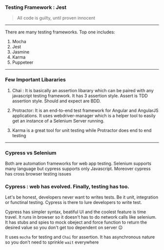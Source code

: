 ### Testing Framework : Jest

> All code is guilty, until proven innocent

---

There are many testing frameworks. Top one includes:
1. Mocha
1. Jest 
1. Jasmine 
1. Karma
1. Puppeteer


---
### Few Important Libararies
1. Chai : It is basically an assertion libarary which can be paired with any javascript testing framework. It has 
3 assertion style. Assert is TDD assertion style. Should and expect are BDD.

1. Protractor: It is an end-to-end test framework for Angular and AngularJS applications. It uses webdriver-manager which is a helper tool to easily get an instance of a Selenium Server running.

1. Karma is a great tool for unit testing while Protractor does end to end testing




---
### Cypress vs Selenium
Both are automation frameworks for web app testing. Selenium supports many language but cypress supports only Javascript. Moreover cypress has cross browser testing issues


### Cypress : web has evolved. Finally, testing has too.
Let's be honest, developers never want to writes tests. Be it unit, integration or functinal testing. Cypress is there to lure developers to write test.

Cypress has simpler syntax, beatiful UI and the coolest feature is time travel. It runs in browser so it doesn't has to do network calls like selenium. It has stubs and spies to mock obeject and force function to return the desired value so you don't get too dependent on server :wink:

It uses `mocha` for testing and `Chai` for assertion. It has asynchronous nature so you don't need to sprinkle `wait` everywhere 